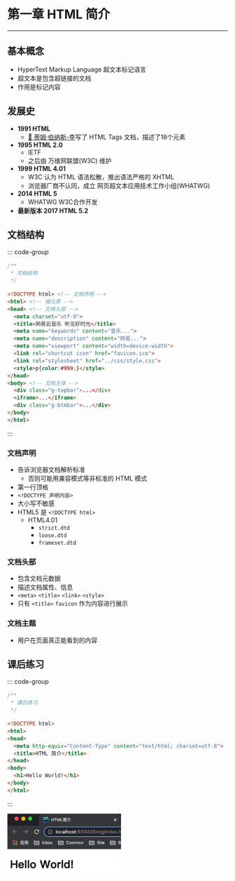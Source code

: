 # 第一章 HTML 简介

---

<Badge type="tip" text="html" />

## 基本概念

* HyperText Markup Language 超文本标记语言
* 超文本是包含超链接的文档
* 作用是标记内容

## 发展史

* **1991 HTML**
  * [📎 蒂姆·伯纳斯-李](https://zh.wikipedia.org/wiki/%E8%92%82%E5%A7%86%C2%B7%E4%BC%AF%E7%BA%B3%E6%96%AF-%E6%9D%8E)写了 HTML Tags 文档，描述了18个元素
* **1995 HTML 2.0**
  * IETF
  * 之后由 万维网联盟(W3C) 维护
* **1999 HTML 4.01**
  * W3C 认为 HTML 语法松散，推出语法严格的 XHTML
  * 浏览器厂商不认同，成立 网页超文本应用技术工作小组(WHATWG)
* **2014 HTML 5**
  * WHATWG W3C合作开发
* **最新版本 2017 HTML 5.2**

## 文档结构

::: code-group
```js :no-line-numbers [index.js]
/**
 * 文档结构
 */
```
``` html [index.html]
<!DOCTYPE html> <!-- 文档声明 -->
<html> <!-- 根元素 -->
<head> <!-- 文档头部 -->
  <meta charset="utf-8">
  <title>网易云音乐 听见好时光</title>
  <meta name="keywords" content="音乐...">
  <meta name="description" content="网易...">
  <meta name="viewport" content="width=device-width">
  <link rel="shortcut icon" href="favicon.ico">
  <link rel="stylesheet" href="../css/style.css">
  <style>p{color:#999;}</style>
</head>
<body> <!-- 文档主体 -->
  <div class="g-topbar"›...</div>
  <iframe>...</iframe>
  <div class="g-btmbar">...</div>
</body>
</html>
```
:::

### 文档声明

* 告诉浏览器文档解析标准
  * 否则可能用兼容模式等非标准的 HTML 模式
* 第一行顶格
* `<!DOCTYPE 声明内容>`
* 大小写不敏感
* HTML5 是 `<!DOCTYPE html>`
  * HTML4.01
    * `strict.dtd`
    * `loose.dtd`
    * `frameset.dtd`

### 文档头部

* 包含文档元数据
* 描述文档属性、信息
* `<meta>` `<title>` `<link>` `<style>`
* 只有 `<title>` `favicon` 作为内容进行展示

### 文档主题

* 用户在页面真正能看到的内容

## 课后练习

::: code-group
```js :no-line-numbers [index.js]
/**
 * 课后练习
 */
```
``` html [index.html]
<!DOCTYPE html>
<html>
<head>
  <meta http-equiv="Content-Type" content="text/html; charset=utf-8">
  <title>HTML 简介</title>
</head>
<body>
  <h1>Hello World!</h1>
</body>
</html>
```
:::

<img src="./assets/introduction-test.png" width="260" alt="HTML 简介 课后练习">